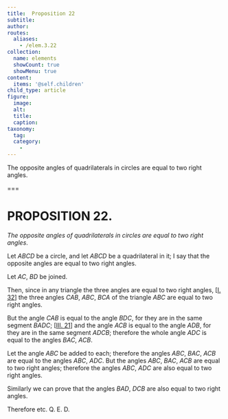 ```yaml
---
title:  Proposition 22
subtitle: 
author:
routes:
  aliases:
    - /elem.3.22
collection:
  name: elements
  showCount: true
  showMenu: true
content:
  items: '@self.children'
child_type: article
figure:
  image:
  alt:
  title:
  caption:
taxonomy:
  tag:
  category:
    - 
---
```


<p><emph>The opposite angles of quadrilaterals in circles are equal to two right angles</emph>. </p>

===

<h1>PROPOSITION 22.</h1>
<p><em>The opposite angles of quadrilaterals in circles are equal to two right angles</em>. </p>

<p>Let <em>ABCD</em> be a circle, and let <em>ABCD</em> be a quadrilateral in it; I say that the opposite angles are equal to two right angles. </p>

<p>Let <em>AC</em>, <em>BD</em> be joined. </p>

<p>Then, since in any triangle the three angles are equal to two right angles, [<a href="/elem.1.32">I. 32</a>] <pb n="52"/><span class="center">the three angles <em>CAB</em>, <em>ABC</em>, <em>BCA</em> of the triangle <em>ABC</em> are equal to two right angles.</span>
      </p>

<p>But the angle <em>CAB</em> is equal to the angle <em>BDC</em>, for they are in the same segment <em>BADC</em>; [<a href="/elem.3.21">III. 21</a>] and the angle <em>ACB</em> is equal to the angle 
       <em>ADB</em>, for they are in the same segment <em>ADCB</em>; therefore the whole angle <em>ADC</em> is equal to the angles <em>BAC</em>, <em>ACB</em>. </p>

<p>Let the angle <em>ABC</em> be added to each; therefore the angles <em>ABC</em>, <em>BAC</em>, <em>ACB</em> are equal to the angles <em>ABC</em>, <em>ADC</em>. But the angles <em>ABC</em>, <em>BAC</em>, <em>ACB</em> are equal to two right angles; therefore the angles <em>ABC</em>, <em>ADC</em> are also equal to two right angles. </p>

<p>Similarly we can prove that the angles <em>BAD</em>, <em>DCB</em> are also equal to two right angles. </p>

<p>Therefore etc. Q. E. D.</p>

